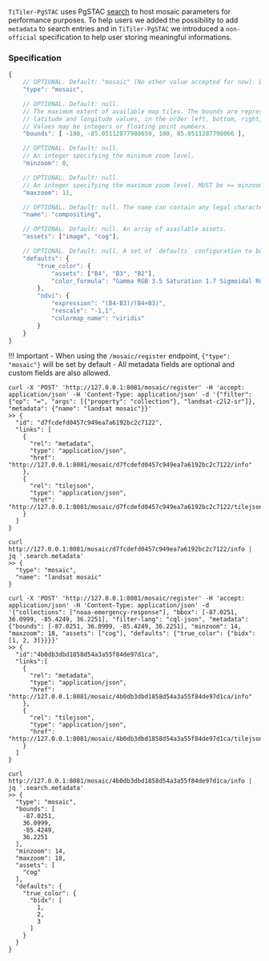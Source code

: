 `TiTiler-PgSTAC` uses PgSTAC [search](https://github.com/stac-utils/pgstac/blob/3499daa2bfa700ae7bb07503795c169bf2ebafc7/sql/004_search.sql#L907-L915) to host mosaic parameters for performance purposes. To help users we added the possibility to add `metadata` to search entries and in `TiTiler-PgSTAC` we introduced a `non-official` specification to help user storing meaningful informations.

### Specification

```js
{
    // OPTIONAL. Default: "mosaic" (No other value accepted for now). Describe the `type` of metadata.
    "type": "mosaic",

    // OPTIONAL. Default: null.
    // The maximum extent of available map tiles. The bounds are represented in WGS:84
    // latitude and longitude values, in the order left, bottom, right, top.
    // Values may be integers or floating point numbers.
    "bounds": [ -180, -85.05112877980659, 180, 85.0511287798066 ],

    // OPTIONAL. Default: null.
    // An integer specifying the minimum zoom level.
    "minzoom": 0,

    // OPTIONAL. Default: null.
    // An integer specifying the maximum zoom level. MUST be >= minzoom.
    "maxzoom": 11,

    // OPTIONAL. Default: null. The name can contain any legal character.
    "name": "compositing",

    // OPTIONAL. Default: null. An array of available assets.
    "assets": ["image", "cog"],

    // OPTIONAL. Default: null. A set of `defaults` configuration to be forwarded to the /tiles endpoints.
    "defaults": {
        "true_color": {
            "assets": ["B4", "B3", "B2"],
            "color_formula": "Gamma RGB 3.5 Saturation 1.7 Sigmoidal RGB 15 0.35",
        },
        "ndvi": {
            "expression": "(B4-B3)/(B4+B3)",
            "rescale": "-1,1",
            "colormap_name": "viridis"
        }
    }
}
```

!!! Important
    - When using the `/mosaic/register` endpoint, `{"type": "mosaic"}` will be set by default
    - All metadata fields are optional and custom fields are also allowed.


```
curl -X 'POST' 'http://127.0.0.1:8081/mosaic/register' -H 'accept: application/json' -H 'Content-Type: application/json' -d '{"filter": {"op": "=", "args": [{"property": "collection"}, "landsat-c2l2-sr"]}, "metadata": {"name": "landsat mosaic"}}'
>> {
  "id": "d7fcdefd0457c949ea7a6192bc2c7122",
  "links": [
    {
      "rel": "metadata",
      "type": "application/json",
      "href": "http://127.0.0.1:8081/mosaic/d7fcdefd0457c949ea7a6192bc2c7122/info"
    },
    {
      "rel": "tilejson",
      "type": "application/json",
      "href": "http://127.0.0.1:8081/mosaic/d7fcdefd0457c949ea7a6192bc2c7122/tilejson.json"
    }
  ]
}

curl http://127.0.0.1:8081/mosaic/d7fcdefd0457c949ea7a6192bc2c7122/info | jq '.search.metadata'
>> {
  "type": "mosaic",
  "name": "landsat mosaic"
}
```

```
curl -X 'POST' 'http://127.0.0.1:8081/mosaic/register' -H 'accept: application/json' -H 'Content-Type: application/json' -d '{"collections": ["noaa-emergency-response"], "bbox": [-87.0251, 36.0999, -85.4249, 36.2251], "filter-lang": "cql-json", "metadata": {"bounds": [-87.0251, 36.0999, -85.4249, 36.2251], "minzoom": 14, "maxzoom": 18, "assets": ["cog"], "defaults": {"true_color": {"bidx": [1, 2, 3]}}}}'
>> {
  "id":"4b0db3dbd1858d54a3a55f84de97d1ca",
  "links":[
    {
      "rel": "metadata",
      "type": "application/json",
      "href": "http://127.0.0.1:8081/mosaic/4b0db3dbd1858d54a3a55f84de97d1ca/info"
    },
    {
      "rel": "tilejson",
      "type": "application/json",
      "href": "http://127.0.0.1:8081/mosaic/4b0db3dbd1858d54a3a55f84de97d1ca/tilejson.json"
    }
  ]
}

curl http://127.0.0.1:8081/mosaic/4b0db3dbd1858d54a3a55f84de97d1ca/info | jq '.search.metadata'
>> {
  "type": "mosaic",
  "bounds": [
    -87.0251,
    36.0999,
    -85.4249,
    36.2251
  ],
  "minzoom": 14,
  "maxzoom": 18,
  "assets": [
    "cog"
  ],
  "defaults": {
    "true_color": {
      "bidx": [
        1,
        2,
        3
      ]
    }
  }
}
```
